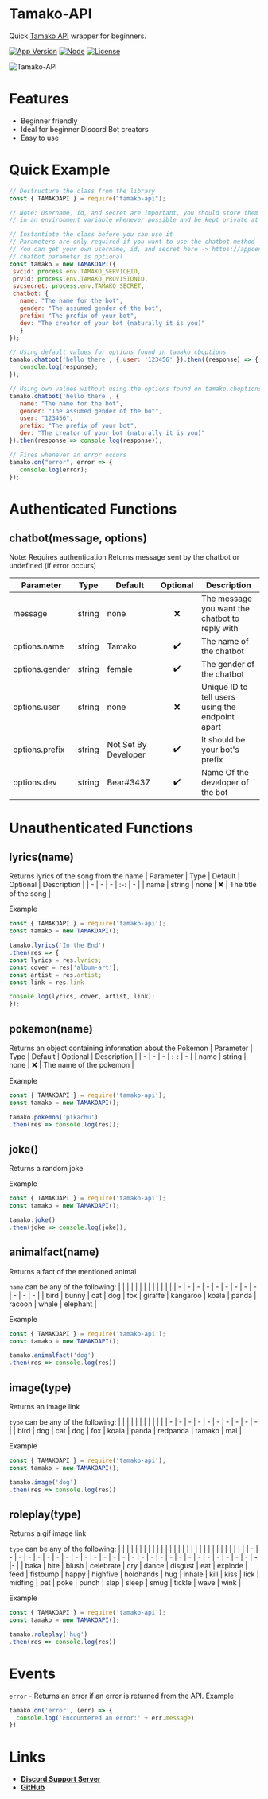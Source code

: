 
# Tamako-API

Quick [Tamako API](https://api.tamako.tech) wrapper for beginners.

[![App Version](https://img.shields.io/npm/v/tamako-api)](https://www.npmjs.com/package/tamako-api)
[![Node](https://img.shields.io/node/v/tamako-api?color=green&logo=Node.js&logoColor=white)]()
[![License](https://img.shields.io/github/license/BearTS/tamako-api?color=blue&label=License)](https://github.com/BearTS/tamako-api/blob/master/LICENSE)

![Tamako-API](https://nodei.co/npm/tamako-api.png)



# Features

- Beginner friendly
- Ideal for beginner Discord Bot creators
- Easy to use


# Quick Example

```js
// Destructure the class from the library
const { TAMAKOAPI } = require("tamako-api");

// Note: Username, id, and secret are important, you should store them
// in an environment variable whenever possible and be kept private at all times

// Instantiate the class before you can use it
// Parameters are only required if you want to use the chatbot method
// You can get your own username, id, and secret here -> https://appcenter.theskyfallen.com/
// chatbot parameter is optional
const tamako = new TAMAKOAPI({
 svcid: process.env.TAMAKO_SERVICEID,
 prvid: process.env.TAMAKO_PROVISIONID,
 svcsecret: process.env.TAMAKO_SECRET,
 chatbot: {
   name: "The name for the bot",
   gender: "The assumed gender of the bot",
   prefix: "The prefix of your bot",
   dev: "The creator of your bot (naturally it is you)"
   }
});

// Using default values for options found in tamako.cboptions
tamako.chatbot('hello there', { user: '123456' }).then((response) => {
   console.log(response);
});

// Using own values without using the options found on tamako.cboptions
tamako.chatbot('hello there', {
   name: "The name for the bot",
   gender: "The assumed gender of the bot",
   user: "123456",
   prefix: "The prefix of your bot",
   dev: "The creator of your bot (naturally it is you)"
}).then(response => console.log(response));

// Fires whenever an error occurs
tamako.on("error", error => {
   console.log(error);
});
```

# Authenticated Functions

## chatbot(message, options)
Note: Requires authentication
Returns message sent by the chatbot or undefined (if error occurs)

| Parameter | Type | Default | Optional | Description |
| - | - | - | :-: | - |
| message | string | none | ❌ | The message you want the chatbot to reply with
| options.name | string | Tamako | ✔️ | The name of the chatbot
| options.gender | string | female | ✔️ | The gender of the chatbot
| options.user | string | none | ❌ | Unique ID to tell users using the endpoint apart
| options.prefix | string | Not Set By Developer | ✔️ | It should be your bot's prefix
| options.dev | string | Bear#3437 | ✔️ | Name Of the developer of the bot

# Unauthenticated Functions

## lyrics(name)
Returns lyrics of the song from the name
| Parameter | Type | Default | Optional | Description |
| - | - | - | :-: | - |
| name | string | none | ❌ | The title of the song |

Example
```js
const { TAMAKOAPI } = require('tamako-api');
const tamako = new TAMAKOAPI();

tamako.lyrics('In the End')
.then(res => {
const lyrics = res.lyrics;
const cover = res['album-art'];
const artist = res.artist;
const link = res.link

console.log(lyrics, cover, artist, link);
});
```


## pokemon(name)
Returns an object containing information about the Pokemon
| Parameter | Type | Default | Optional | Description |
| - | - | - | :-: | - |
| name | string | none | ❌ | The name of the pokemon |

Example
```js
const { TAMAKOAPI } = require('tamako-api');
const tamako = new TAMAKOAPI();

tamako.pokemon('pikachu')
.then(res => console.log(res));
```


## joke()
Returns a random joke

Example
```js
const { TAMAKOAPI } = require('tamako-api');
const tamako = new TAMAKOAPI();

tamako.joke()
.then(joke => console.log(joke));
```


## animalfact(name)
Returns a fact of the mentioned animal

`name` can be any of the following:
| | | | | | | | | | | | |
| - | - | - | - | - | - | - | - | - | - | - | - |
| bird | bunny | cat | dog | fox | giraffe | kangaroo | koala | panda | racoon | whale | elephant |

Example
```js
const { TAMAKOAPI } = require('tamako-api');
const tamako = new TAMAKOAPI();

tamako.animalfact('dog')
.then(res => console.log(res))
```

## image(type)
Returns an image link

`type` can be any of the following:
| | | | | | | | | | |
| - | - | - | - | - | - | - | - | - | - |
| bird | dog | cat | dog | fox | koala | panda | redpanda | tamako | mai |

Example
```js
const { TAMAKOAPI } = require('tamako-api');
const tamako = new TAMAKOAPI();

tamako.image('dog')
.then(res => console.log(res))
```

## roleplay(type)
Returns a gif image link

`type` can be any of the following:
| | | | | | | | | | | | | | | | | | | | | | | | | | | | | |
| - | - | - | - | - | - | - | - | - | - | - | - | - | - | - | - | - | - | - | - | - | - | - | - | - | - | - | - |- |
| baka | bite | blush | celebrate | cry | dance | disgust | eat | explode | feed | fistbump | happy | highfive | holdhands | hug | inhale | kill | kiss | lick | midfing | pat | poke | punch | slap | sleep | smug | tickle | wave | wink |

Example
```js
const { TAMAKOAPI } = require('tamako-api');
const tamako = new TAMAKOAPI();

tamako.roleplay('hug')
.then(res => console.log(res))
```

# Events
`error` - Returns an error if an error is returned from the API.
Example
```js
tamako.on('error', (err) => {
  console.log('Encountered an error:' + err.message)
})
```

# Links
- **[Discord Support Server](https://support.tamako.tech)**
- **[GitHub](https://github.com/BearTS/tamako-api)**
